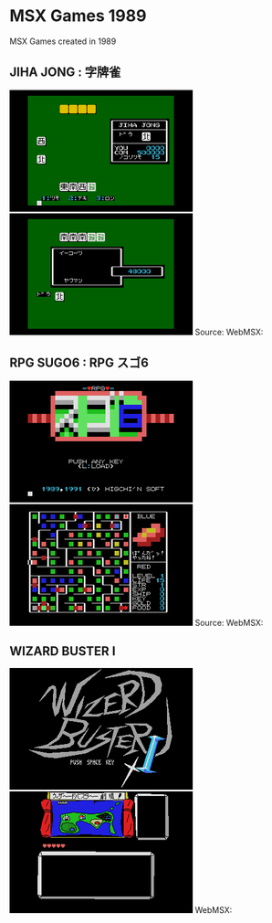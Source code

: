 # MSX Games 1989
MSX Games created in 1989

## JIHA JONG : 字牌雀
![1](img/jiha1.gif) ![2](img/jiha2.gif)
Source: 
WebMSX: 

## RPG SUGO6 : RPG スゴ6
![1](img/sugo61.gif) ![2](img/sugo62.gif)
Source:
WebMSX:

## WIZARD BUSTER I
![1](img/wiz11.gif) ![2](img/wiz12.gif)
WebMSX:
